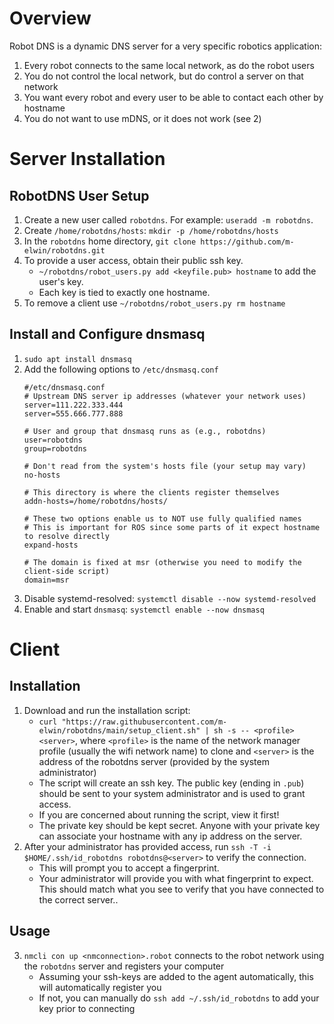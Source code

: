 # Overview
Robot DNS is a dynamic DNS server for a very specific robotics application:

1. Every robot connects to the same local network, as do the robot users
2. You do not control the local network, but do control a server on that network 
3. You want every robot and every user to be able to contact each other by hostname
4. You do not want to use mDNS, or it does not work (see 2)

# Server Installation
## RobotDNS User Setup
1. Create a new user called `robotdns`. For example: `useradd -m robotdns`.
2. Create `/home/robotdns/hosts`: `mkdir -p /home/robotdns/hosts`
2. In the `robotdns` home directory, `git clone https://github.com/m-elwin/robotdns.git`
3. To provide a user access, obtain their public ssh key.  
   - `~/robotdns/robot_users.py add <keyfile.pub> hostname` to add the user's key.
   - Each key is tied to exactly one hostname. 
4. To remove a client use `~/robotdns/robot_users.py rm hostname`
   
## Install and Configure dnsmasq
1. `sudo apt install dnsmasq`
2. Add the following options to `/etc/dnsmasq.conf` 
   ```
   #/etc/dnsmasq.conf
   # Upstream DNS server ip addresses (whatever your network uses)
   server=111.222.333.444
   server=555.666.777.888

   # User and group that dnsmasq runs as (e.g., robotdns)
   user=robotdns
   group=robotdns

   # Don't read from the system's hosts file (your setup may vary)
   no-hosts

   # This directory is where the clients register themselves 
   addn-hosts=/home/robotdns/hosts/

   # These two options enable us to NOT use fully qualified names
   # This is important for ROS since some parts of it expect hostname to resolve directly
   expand-hosts

   # The domain is fixed at msr (otherwise you need to modify the client-side script)
   domain=msr
   ```
2. Disable systemd-resolved: `systemctl disable --now systemd-resolved`
3. Enable and start `dnsmasq`: `systemctl enable --now dnsmasq`

# Client
## Installation
1. Download and run the installation script:
   - `curl "https://raw.githubusercontent.com/m-elwin/robotdns/main/setup_client.sh" | sh -s -- <profile> <server>`, where `<profile>` is the name of the network manager profile (usually the wifi network name) to clone
      and `<server>` is the address of the robotdns server (provided by the system administrator)
   - The script will create an ssh key. The public key (ending in `.pub`) should be sent to your system administrator and is used to grant access. 
   - If you are concerned about running the script, view it first!
   - The private key should be kept secret. Anyone with your private key can associate your hostname with any ip address on the server.
1. After your administrator has provided access, run `ssh -T -i $HOME/.ssh/id_robotdns robotdns@<server>` to verify the connection.
   - This will prompt you to accept a fingerprint.
   - Your administrator will provide you with what fingerprint to expect. This should match what you see to verify that you have
     connected to the correct server..
## Usage
3. `nmcli con up <nmconnection>.robot` connects to the robot network using the `robotdns` server and registers your computer
   - Assuming your ssh-keys are added to the agent automatically, this will automatically register you
   - If not, you can manually do `ssh add ~/.ssh/id_robotdns` to add your key prior to connecting

